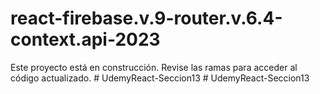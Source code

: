 # react-firebase.v.9-router.v.6.4-context.api-2023
Este proyecto está en construcción. Revise las ramas para acceder al código actualizado.
#   U d e m y R e a c t - S e c c i o n 1 3  
 #   U d e m y R e a c t - S e c c i o n 1 3  
 